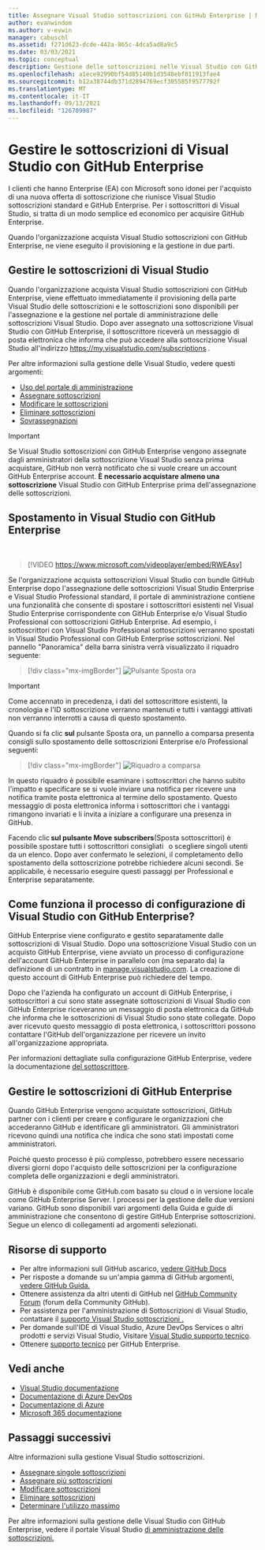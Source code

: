 ```yaml
---
title: Assegnare Visual Studio sottoscrizioni con GitHub Enterprise | Microsoft Docs
author: evanwindom
ms.author: v-evwin
manager: cabuschl
ms.assetid: f271d623-dcde-442a-865c-4dca5ad8a9c5
ms.date: 03/03/2021
ms.topic: conceptual
description: Gestione delle sottoscrizioni nelle Visual Studio con GitHub Enterprise
ms.openlocfilehash: a1ece92990bf54d85140b1d3548ebf811913fae4
ms.sourcegitcommit: b12a38744db371d2894769ecf305585f9577792f
ms.translationtype: MT
ms.contentlocale: it-IT
ms.lasthandoff: 09/13/2021
ms.locfileid: "126709987"
---
```

# <a name="manage-visual-studio-subscriptions-with-github-enterprise"></a>Gestire le sottoscrizioni di Visual Studio con GitHub Enterprise
I clienti che hanno Enterprise (EA) con Microsoft sono idonei per l'acquisto di una nuova offerta di sottoscrizione che riunisce Visual Studio sottoscrizioni standard e GitHub Enterprise. Per i sottoscrittori di Visual Studio, si tratta di un modo semplice ed economico per acquisire GitHub Enterprise. 

Quando l'organizzazione acquista Visual Studio sottoscrizioni con GitHub Enterprise, ne viene eseguito il provisioning e la gestione in due parti.

## <a name="manage-visual-studio-subscriptions"></a>Gestire le sottoscrizioni di Visual Studio
Quando l'organizzazione acquista Visual Studio sottoscrizioni con GitHub Enterprise, viene effettuato immediatamente il provisioning della parte Visual Studio delle sottoscrizioni e le sottoscrizioni sono [](https://manage.visualstudio.com) disponibili per l'assegnazione e la gestione nel portale di amministrazione delle sottoscrizioni Visual Studio. Dopo aver assegnato una sottoscrizione Visual Studio con GitHub Enterprise, il sottoscrittore riceverà un messaggio di posta elettronica che informa che può accedere alla sottoscrizione Visual Studio all'indirizzo <https://my.visualstudio.com/subscriptions> .

Per altre informazioni sulla gestione delle Visual Studio, vedere questi argomenti:
- [Uso del portale di amministrazione](using-admin-portal.md)
- [Assegnare sottoscrizioni](assign-license.md)
- [Modificare le sottoscrizioni](edit-license.md)
- [Eliminare sottoscrizioni](delete-license.md)
- [Sovrassegnazioni](handle-overclaimed-license.md)

> [!Important]
> Se Visual Studio sottoscrizioni con GitHub Enterprise vengono assegnate dagli amministratori della sottoscrizione Visual Studio senza prima acquistare, GitHub non verrà notificato che si vuole creare un account GitHub Enterprise account.  **È necessario acquistare almeno una sottoscrizione** Visual Studio con GitHub Enterprise prima dell'assegnazione delle sottoscrizioni.

## <a name="moving-to-visual-studio-with-github-enterprise"></a>Spostamento in Visual Studio con GitHub Enterprise
</br>

> [!VIDEO https://www.microsoft.com/videoplayer/embed/RWEAsv]

Se l'organizzazione acquista sottoscrizioni Visual Studio con bundle GitHub Enterprise dopo l'assegnazione delle sottoscrizioni Visual Studio Enterprise e Visual Studio Professional standard, il portale di amministrazione contiene una funzionalità che consente di spostare i sottoscrittori esistenti nel Visual Studio Enterprise corrispondente con GitHub Enterprise e/o Visual Studio Professional con sottoscrizioni GitHub Enterprise.  Ad esempio, i sottoscrittori con Visual Studio Professional sottoscrizioni verranno spostati in Visual Studio Professional con GitHub Enterprise sottoscrizioni. Nel pannello "Panoramica" della barra sinistra verrà visualizzato il riquadro seguente:

   > [!div class="mx-imgBorder"]
   > ![Pulsante Sposta ora](_img/assign-github/move-now.png "Fare clic su &quot;Sposta adesso&quot; per aggiornare le sottoscrizioni Visual Studio con GitHub Enterprise sottoscrizioni")

> [!IMPORTANT]
> Come accennato in precedenza, i dati del sottoscrittore esistenti, la cronologia e l'ID sottoscrizione verranno mantenuti e tutti i vantaggi attivati non verranno interrotti a causa di questo spostamento.  


Quando si fa clic **sul** pulsante Sposta ora, un pannello a comparsa presenta consigli sullo spostamento delle sottoscrizioni Enterprise e/o Professional seguenti:

   > [!div class="mx-imgBorder"]
   > ![Riquadro a comparsa](_img/assign-github/fly-out.png)

In questo riquadro è possibile esaminare i sottoscrittori che hanno subito l'impatto e specificare se si vuole inviare una notifica per ricevere una notifica tramite posta elettronica al termine dello spostamento.  Questo messaggio di posta elettronica informa i sottoscrittori che i vantaggi rimangono invariati e li invita a iniziare a configurare una presenza in GitHub.  

Facendo clic **sul pulsante Move subscribers**(Sposta sottoscrittori) è possibile spostare tutti i sottoscrittori consigliati   o scegliere singoli utenti da un elenco.  Dopo aver confermato le selezioni, il completamento dello spostamento della sottoscrizione potrebbe richiedere alcuni secondi. Se applicabile, è necessario eseguire questi passaggi per Professional e Enterprise separatamente.  

## <a name="what-is-the-visual-studio-with-github-enterprise-setup-process"></a>Come funziona il processo di configurazione di Visual Studio con GitHub Enterprise?
GitHub Enterprise viene configurato e gestito separatamente dalle sottoscrizioni di Visual Studio. Dopo una sottoscrizione Visual Studio con un acquisto GitHub Enterprise, viene avviato un processo di configurazione dell'account GitHub Enterprise in parallelo con (ma separato da) la definizione di un contratto in [manage.visualstudio.com](https://manage.visualstudio.com). La creazione di questo account di GitHub Enterprise può richiedere del tempo. 

Dopo che l'azienda ha configurato un account di GitHub Enterprise, i sottoscrittori a cui sono state assegnate sottoscrizioni di Visual Studio con GitHub Enterprise riceveranno un messaggio di posta elettronica da GitHub che informa che le sottoscrizioni di Visual Studio sono state collegate. Dopo aver ricevuto questo messaggio di posta elettronica, i sottoscrittori possono contattare l'GitHub dell'organizzazione per ricevere un invito all'organizzazione appropriata.

Per informazioni dettagliate sulla configurazione GitHub Enterprise, vedere la documentazione [del sottoscrittore](access-github.md).   

## <a name="manage-github-enterprise-subscriptions"></a>Gestire le sottoscrizioni di GitHub Enterprise
Quando GitHub Enterprise vengono acquistate sottoscrizioni, GitHub partner con i clienti per creare e configurare le organizzazioni che accederanno GitHub e identificare gli amministratori.  Gli amministratori ricevono quindi una notifica che indica che sono stati impostati come amministratori.  

Poiché questo processo è più complesso, potrebbero essere necessario diversi giorni dopo l'acquisto delle sottoscrizioni per la configurazione completa delle organizzazioni e degli amministratori.

GitHub è disponibile come GitHub.com basato su cloud o in versione locale come GitHub Enterprise Server.  I processi per la gestione delle due versioni variano.  GitHub sono disponibili vari argomenti della Guida e guide di amministrazione che consentono di gestire GitHub Enterprise sottoscrizioni.  Segue un elenco di collegamenti ad argomenti selezionati.  

## <a name="support-resources"></a>Risorse di supporto
- Per altre informazioni sull GitHub ascarico, [vedere GitHub Docs](https://docs.github.com/en/github/setting-up-and-managing-your-enterprise-account/managing-licenses-for-the-github-enterprise-and-visual-studio-bundle)
- Per risposte a domande su un'ampia gamma di GitHub argomenti, [vedere GitHub Guida.](https://help.github.com/en)
- Ottenere assistenza da altri utenti di GitHub nel [GitHub Community Forum](https://github.community/) (forum della Community GitHub).
- Per assistenza per l'amministrazione di Sottoscrizioni di Visual Studio, contattare il [supporto Visual Studio sottoscrizioni .](https://aka.ms/vsadminhelp)
- Per domande sull'IDE di Visual Studio, Azure DevOps Services o altri prodotti e servizi Visual Studio,  Visitare [Visual Studio supporto tecnico](https://visualstudio.microsoft.com/support/).
- Ottenere [supporto tecnico](https://support.microsoft.com/supportforbusiness/productselection?sapId=b77fe80f-5417-80bd-4b2a-275cf0018c24) per GitHub Enterprise.   

## <a name="see-also"></a>Vedi anche
- [Visual Studio documentazione](/visualstudio/)
- [Documentazione di Azure DevOps](/azure/devops/)
- [Documentazione di Azure](/azure/)
- [Microsoft 365 documentazione](/microsoft-365/)

## <a name="next-steps"></a>Passaggi successivi
Altre informazioni sulla gestione Visual Studio sottoscrizioni.
- [Assegnare singole sottoscrizioni](assign-license.md)
- [Assegnare più sottoscrizioni](assign-license-bulk.md)
- [Modificare sottoscrizioni](edit-license.md)
- [Eliminare sottoscrizioni](delete-license.md)
- [Determinare l'utilizzo massimo](maximum-usage.md)

Per altre informazioni sulla gestione delle Visual Studio con GitHub Enterprise, vedere il portale Visual Studio [di amministrazione delle sottoscrizioni.](https://visualstudio.microsoft.com/subscriptions-administration/)
